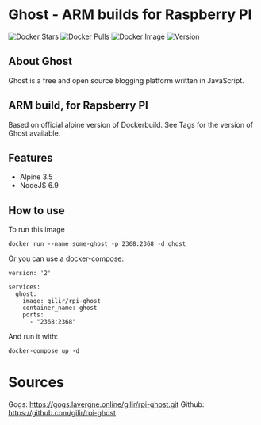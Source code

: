 # Ghost - ARM builds for Raspberry PI
[![Docker Stars](https://img.shields.io/docker/stars/gilir/rpi-ghost.svg?maxAge=2592000)](https://hub.docker.com/r/gilir/rpi-ghost/)
[![Docker Pulls](https://img.shields.io/docker/pulls/gilir/rpi-ghost.svg?maxAge=2592000)](https://hub.docker.com/r/gilir/rpi-ghost/)
[![Docker Image](https://images.microbadger.com/badges/image/gilir/rpi-ghost.svg)](https://microbadger.com/images/gilir/rpi-ghost "Get your own image badge on microbadger.com")
[![Version](https://images.microbadger.com/badges/version/gilir/rpi-ghost.svg)](https://microbadger.com/images/gilir/rpi-ghost "Get your own version badge on microbadger.com")


## About Ghost
Ghost is a free and open source blogging platform written in JavaScript.

## ARM build, for Rapsberry PI
Based on official alpine version of Dockerbuild. See Tags for the version of Ghost available.

## Features
- Alpine 3.5
- NodeJS 6.9

## How to use

To run this image
```
docker run --name some-ghost -p 2368:2368 -d ghost
```

Or you can use a docker-compose:
```
version: '2'

services:
  ghost:
    image: gilir/rpi-ghost
    container_name: ghost
    ports:
      - "2368:2368"
```
And run it with:
```
docker-compose up -d
```

# Sources
Gogs: https://gogs.lavergne.online/gilir/rpi-ghost.git
Github: https://github.com/gilir/rpi-ghost


